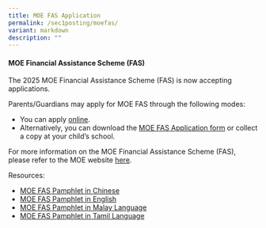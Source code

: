 ```yaml
---
title: MOE FAS Application
permalink: /sec1posting/moefas/
variant: markdown
description: ""
---
```

#### **MOE Financial Assistance Scheme (FAS)** 

The 2025 MOE Financial Assistance Scheme (FAS) is now accepting applications. 

Parents/Guardians may apply for MOE FAS through the following modes:

*   You can apply [online](https://go.gov.sg/moe-efas).
*   Alternatively, you can download the [MOE FAS Application form](/files/Forparents/Moefas/MOE_FAS_Application_Form_2025.pdf) or collect a copy at your child’s school. 


For more information on the MOE Financial Assistance Scheme (FAS), please refer to the MOE website <a target="_blank" href="https://www.moe.gov.sg/financial-matters/financial-assistance">here</a>.



Resources: 

* [MOE FAS Pamphlet in Chinese](/files/Forparents/Moefas/MOE_FAS_Pamphlets_CL.pdf)
* [MOE FAS Pamphlet in English](/files/Forparents/Moefas/MOE_FAS_Pamphlets_EL.pdf)
* [MOE FAS Pamphlet in Malay Language](/files/Forparents/Moefas/MOE_FAS_Pamphlets_ML.pdf)
* [MOE FAS Pamphlet in Tamil Language](/files/Forparents/Moefas/MOE_FAS_Pamphlets_TL.pdf)